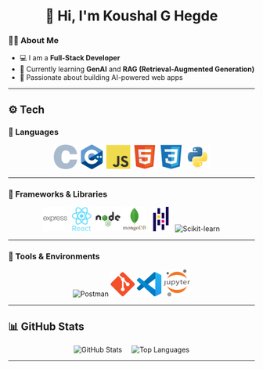 <h1 align="center">👋 Hi, I'm Koushal G Hegde</h1>




### 👨‍💻 About Me
- 💻 I am a **Full-Stack Developer**
- 🌱 Currently learning **GenAI** and **RAG (Retrieval-Augmented Generation)**
- 🚀 Passionate about building AI-powered web apps

---

## ⚙️ Tech

### 🧩 Languages
<p align="center">
  <img src="https://raw.githubusercontent.com/devicons/devicon/master/icons/c/c-original.svg" width="50" height="50" alt="C"/>
  <img src="https://raw.githubusercontent.com/devicons/devicon/master/icons/cplusplus/cplusplus-original.svg" width="50" height="50" alt="C++"/>
  <img src="https://raw.githubusercontent.com/devicons/devicon/master/icons/javascript/javascript-original.svg" width="50" height="50" alt="JavaScript"/>
  <img src="https://raw.githubusercontent.com/devicons/devicon/master/icons/html5/html5-original.svg" width="50" height="50" alt="HTML"/>
  <img src="https://raw.githubusercontent.com/devicons/devicon/master/icons/css3/css3-original.svg" width="50" height="50" alt="CSS"/>
  <img src="https://raw.githubusercontent.com/devicons/devicon/master/icons/python/python-original.svg" width="50" height="50" alt="Python"/>
</p>

---

### 🧰 Frameworks & Libraries
<p align="center">
  <img src="https://raw.githubusercontent.com/devicons/devicon/master/icons/express/express-original-wordmark.svg" width="50" height="50" alt="ExpressJS"/>
  <img src="https://raw.githubusercontent.com/devicons/devicon/master/icons/react/react-original-wordmark.svg" width="50" height="50" alt="React"/>
  <img src="https://raw.githubusercontent.com/devicons/devicon/master/icons/nodejs/nodejs-original-wordmark.svg" width="50" height="50" alt="NodeJS"/>
  <img src="https://raw.githubusercontent.com/devicons/devicon/master/icons/mongodb/mongodb-original-wordmark.svg" width="50" height="50" alt="MongoDB"/>
  <img src="https://raw.githubusercontent.com/devicons/devicon/master/icons/pandas/pandas-original.svg" width="50" height="50" alt="Pandas"/>
  <img src="https://upload.wikimedia.org/wikipedia/commons/0/05/Scikit_learn_logo_small.svg" width="50" height="50" alt="Scikit-learn"/>
</p>

---

### 🧪 Tools & Environments
<p align="center">
  <img src="https://www.vectorlogo.zone/logos/getpostman/getpostman-icon.svg" width="50" height="50" alt="Postman"/>
  <img src="https://raw.githubusercontent.com/devicons/devicon/master/icons/git/git-original.svg" width="50" height="50" alt="Git"/>
  <img src="https://raw.githubusercontent.com/devicons/devicon/master/icons/vscode/vscode-original.svg" width="50" height="50" alt="VS Code"/>
  <img src="https://raw.githubusercontent.com/devicons/devicon/master/icons/jupyter/jupyter-original-wordmark.svg" width="55" height="55" alt="Jupyter"/>
</p>

---

## 📊 GitHub Stats
<p align="center">
  <img src="https://github-readme-stats.vercel.app/api?username=koushalgh&show_icons=true&theme=radical" alt="GitHub Stats" height="180"/>
  &nbsp;&nbsp;&nbsp;
  <img src="https://github-readme-stats.vercel.app/api/top-langs/?username=koushalgh&layout=compact&theme=radical" alt="Top Languages" height="180"/>
</p>

---


